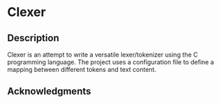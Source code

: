 # Clexer

## Description

Clexer is an attempt to write a versatile lexer/tokenizer using the C programming language.
The project uses a configuration file to define a mapping between different tokens and text content.

## Acknowledgments
